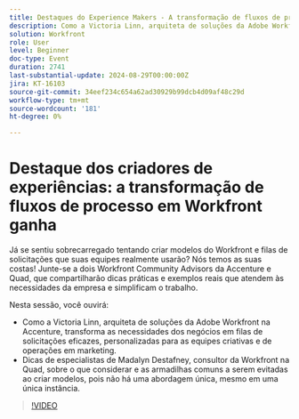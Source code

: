 ```yaml
---
title: Destaques do Experience Makers - A transformação de fluxos de processos para o Workfront ganha
description: Como a Victoria Linn, arquiteta de soluções da Adobe Workfront na Accenture, transforma as necessidades dos negócios em filas de solicitações eficazes, personalizadas para as equipes criativas e de operações em marketing.  Dicas de especialistas de Madalyn Destafney, consultor da Workfront na Quad, sobre o que considerar e as armadilhas comuns a serem evitadas ao criar modelos, pois não há uma abordagem única, mesmo em uma única instância.
solution: Workfront
role: User
level: Beginner
doc-type: Event
duration: 2741
last-substantial-update: 2024-08-29T00:00:00Z
jira: KT-16103
source-git-commit: 34eef234c654a62ad30929b99dcb4d09af48c29d
workflow-type: tm+mt
source-wordcount: '181'
ht-degree: 0%

---
```



# Destaque dos criadores de experiências: a transformação de fluxos de processo em Workfront ganha

Já se sentiu sobrecarregado tentando criar modelos do Workfront e filas de solicitações que suas equipes realmente usarão? Nós temos as suas costas! Junte-se a dois Workfront Community Advisors da Accenture e Quad, que compartilharão dicas práticas e exemplos reais que atendem às necessidades da empresa e simplificam o trabalho.

Nesta sessão, você ouvirá:

* Como a Victoria Linn, arquiteta de soluções da Adobe Workfront na Accenture, transforma as necessidades dos negócios em filas de solicitações eficazes, personalizadas para as equipes criativas e de operações em marketing.
* Dicas de especialistas de Madalyn Destafney, consultor da Workfront na Quad, sobre o que considerar e as armadilhas comuns a serem evitadas ao criar modelos, pois não há uma abordagem única, mesmo em uma única instância.

>[!VIDEO](https://video.tv.adobe.com/v/3433218/?learn=on)
